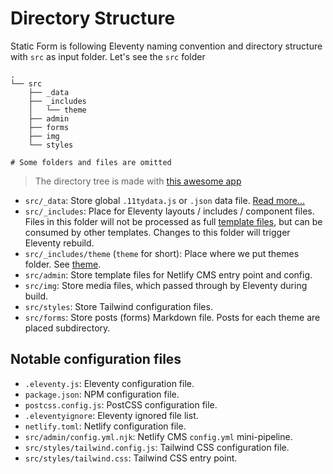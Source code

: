 # Directory Structure

Static Form is following Eleventy naming convention and directory structure with `src` as input folder. Let's see the `src` folder

```ASCII
.
└── src
    ├── _data
    ├── _includes
    │   └── theme
    ├── admin
    ├── forms
    ├── img
    └── styles

# Some folders and files are omitted

```

> The directory tree is made with [this awesome app](https://tree.nathanfriend.io)

- `src/_data`: Store global `.11tydata.js` or `.json` data file. [Read more...](https://www.11ty.dev/docs/data-global/)
- `src/_includes`: Place for Eleventy layouts / includes / component files. Files in this folder will not be processed as full [template files](https://www.11ty.dev/docs/languages/), but can be consumed by other templates. Changes to this folder will trigger Eleventy rebuild.
- `src/_includes/theme` (`theme` for short): Place where we put themes folder. See [theme](#).
- `src/admin`: Store template files for Netlify CMS entry point and config.
- `src/img`: Store media files, which passed through by Eleventy during build.
- `src/styles`: Store Tailwind configuration files.
- `src/forms`: Store posts (forms) Markdown file. Posts for each theme are placed subdirectory.

## Notable configuration files

- `.eleventy.js`: Eleventy configuration file.
- `package.json`: NPM configuration file.
- `postcss.config.js`: PostCSS configuration file.
- `.eleventyignore`: Eleventy ignored file list.
- `netlify.toml`: Netlify configuration file.
- `src/admin/config.yml.njk`: Netlify CMS `config.yml` mini-pipeline.
- `src/styles/tailwind.config.js`: Tailwind CSS configuration file.
- `src/styles/tailwind.css`: Tailwind CSS entry point.
